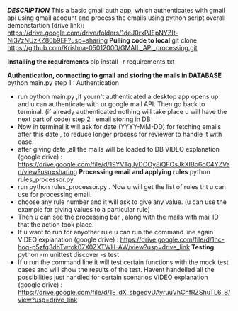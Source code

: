 **_DESCRIPTION_**
This a basic gmail auth app, which authenticates with gmail api using gmail acoount and process the emails using python script
overall demonstartion (drive link): https://drive.google.com/drive/folders/1deJ0rxPJEpNYZIt-Ni37zNUzKZ80b9EF?usp=sharing
**Pulling code to local**
git clone https://github.com/Krishna-05012000/GMAIL_API_processing.git

**Installing the requirements**
pip install -r requirements.txt

**Authentication, connecting to gmail and storing the mails in DATABASE**
python main.py
step 1 : Authentication 
* run python main.py ,if yourn't authenticated a desktop app opens up and u can authenticate with ur google mail API. Then go back to terminal. (if already authenticated nothing will take place u will have the next part of code)
step 2 : email storing in DB
* Now in terminal it will ask for date (YYYY-MM-DD) for fetching emails after this date , to reduce longer process for reviewer to handle it with ease.
* after giving date ,all the mails will be loaded to DB
VIDEO explanation (google drive) : https://drive.google.com/file/d/19YVTqJyDOOy8iQFOsJkXIBo6oC4YZVan/view?usp=sharing
**Processing email and applying rules**
python rules_processor.py
* run python rules_processor.py . Now u will get the list of rules tht u can use for processing email.
* choose any rule number and it will ask to give any value. (u can use the example for giving values to a particular rule)
* Then u can see the processing bar , along with the mails with mail ID that the action took place.
* If u want to run for anyother rule u can run the command line again
VIDEO explanation (google drive) : https://drive.google.com/file/d/1hc-hoq-p5zfq3dhTwrok07X0ZXTWH-AW/view?usp=drive_link
**Testing**
python -m unittest discover -s test
* If u run the command line it will test certain functions with the mock test cases and will show the results of the test. Havent handelled all the possibilities just handled for certain scenarios
VIDEO explanation (google drive) : https://drive.google.com/file/d/1E_dX_sbgeqvUAyruuVhChfRZShuTL6_B/view?usp=drive_link
